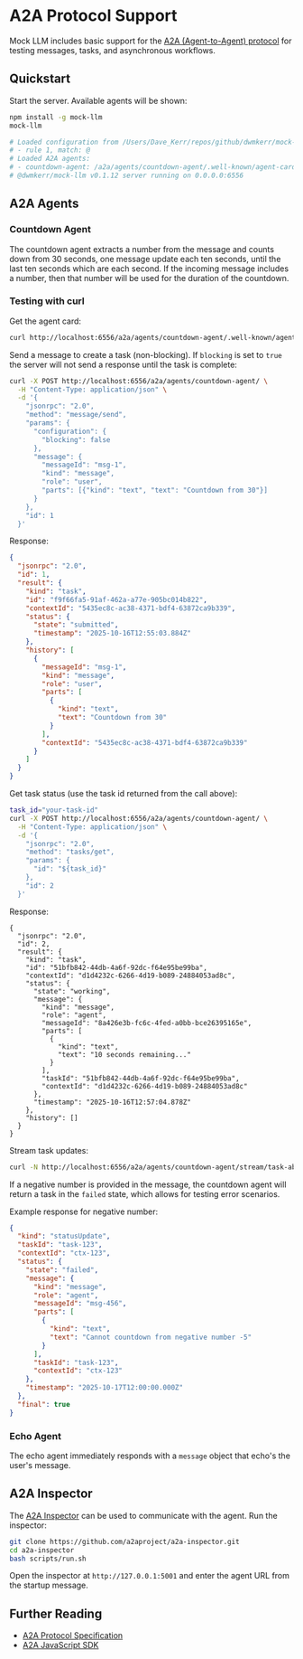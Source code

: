 # A2A Protocol Support

Mock LLM includes basic support for the [A2A (Agent-to-Agent) protocol](https://a2a-protocol.org) for testing messages, tasks, and asynchronous workflows.

## Quickstart

Start the server. Available agents will be shown:

```bash
npm install -g mock-llm
mock-llm

# Loaded configuration from /Users/Dave_Kerr/repos/github/dwmkerr/mock-llm/mock-llm.yaml
# - rule 1, match: @
# Loaded A2A agents:
# - countdown-agent: /a2a/agents/countdown-agent/.well-known/agent-card.json
# @dwmkerr/mock-llm v0.1.12 server running on 0.0.0.0:6556
```

## A2A Agents

### Countdown Agent

The countdown agent extracts a number from the message and counts down from 30 seconds, one message update each ten seconds, until the last ten seconds which are each second. If the incoming message includes a number, then that number will be used for the duration of the countdown.

### Testing with curl

Get the agent card:

```bash
curl http://localhost:6556/a2a/agents/countdown-agent/.well-known/agent-card.json
```

Send a message to create a task (non-blocking). If `blocking` is set to `true` the server will not send a response until the task is complete:

```bash
curl -X POST http://localhost:6556/a2a/agents/countdown-agent/ \
  -H "Content-Type: application/json" \
  -d '{
    "jsonrpc": "2.0",
    "method": "message/send",
    "params": {
      "configuration": {
        "blocking": false
      },
      "message": {
        "messageId": "msg-1",
        "kind": "message",
        "role": "user",
        "parts": [{"kind": "text", "text": "Countdown from 30"}]
      }
    },
    "id": 1
  }'
```

Response:

```json
{
  "jsonrpc": "2.0",
  "id": 1,
  "result": {
    "kind": "task",
    "id": "f9f66fa5-91af-462a-a77e-905bc014b822",
    "contextId": "5435ec8c-ac38-4371-bdf4-63872ca9b339",
    "status": {
      "state": "submitted",
      "timestamp": "2025-10-16T12:55:03.884Z"
    },
    "history": [
      {
        "messageId": "msg-1",
        "kind": "message",
        "role": "user",
        "parts": [
          {
            "kind": "text",
            "text": "Countdown from 30"
          }
        ],
        "contextId": "5435ec8c-ac38-4371-bdf4-63872ca9b339"
      }
    ]
  }
}
```

Get task status (use the task id returned from the call above):

```bash
task_id="your-task-id"
curl -X POST http://localhost:6556/a2a/agents/countdown-agent/ \
  -H "Content-Type: application/json" \
  -d '{
    "jsonrpc": "2.0",
    "method": "tasks/get",
    "params": {
      "id": "${task_id}"
    },
    "id": 2
  }'
```

Response:

```
{
  "jsonrpc": "2.0",
  "id": 2,
  "result": {
    "kind": "task",
    "id": "51bfb842-44db-4a6f-92dc-f64e95be99ba",
    "contextId": "d1d4232c-6266-4d19-b089-24884053ad8c",
    "status": {
      "state": "working",
      "message": {
        "kind": "message",
        "role": "agent",
        "messageId": "8a426e3b-fc6c-4fed-a0bb-bce26395165e",
        "parts": [
          {
            "kind": "text",
            "text": "10 seconds remaining..."
          }
        ],
        "taskId": "51bfb842-44db-4a6f-92dc-f64e95be99ba",
        "contextId": "d1d4232c-6266-4d19-b089-24884053ad8c"
      },
      "timestamp": "2025-10-16T12:57:04.878Z"
    },
    "history": []
  }
}
```

Stream task updates:

```bash
curl -N http://localhost:6556/a2a/agents/countdown-agent/stream/task-abc123
```

If a negative number is provided in the message, the countdown agent will return a task in the `failed` state, which allows for testing error scenarios.

Example response for negative number:

```json
{
  "kind": "statusUpdate",
  "taskId": "task-123",
  "contextId": "ctx-123",
  "status": {
    "state": "failed",
    "message": {
      "kind": "message",
      "role": "agent",
      "messageId": "msg-456",
      "parts": [
        {
          "kind": "text",
          "text": "Cannot countdown from negative number -5"
        }
      ],
      "taskId": "task-123",
      "contextId": "ctx-123"
    },
    "timestamp": "2025-10-17T12:00:00.000Z"
  },
  "final": true
}
```

### Echo Agent

The echo agent immediately responds with a `message` object that echo's the user's message.

## A2A Inspector

The [A2A Inspector](https://github.com/a2aproject/a2a-inspector) can be used to communicate with the agent. Run the inspector:

```bash
git clone https://github.com/a2aproject/a2a-inspector.git
cd a2a-inspector
bash scripts/run.sh
```

Open the inspector at `http://127.0.0.1:5001` and enter the agent URL from the startup message.

## Further Reading

- [A2A Protocol Specification](https://a2a-protocol.org)
- [A2A JavaScript SDK](https://github.com/a2aproject/a2a-js-sdk)
